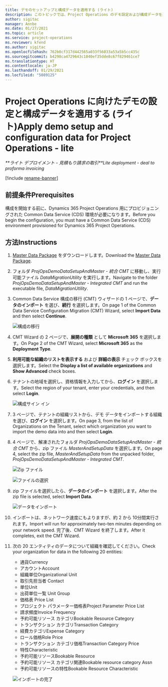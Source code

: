 ```yaml
---
title: デモのセットアップと構成データを適用する (ライト)
description: このトピックでは、Project Operations のデモ設定および構成データを適用する方法に関する情報を提供します。
author: sigitac
manager: Annbe
ms.date: 01/27/2021
ms.topic: article
ms.service: project-operations
ms.reviewer: kfend
ms.author: sigitac
ms.openlocfilehash: 762b0cf317d442565a033f56033a53a5b5cc435c
ms.sourcegitcommit: b4298ca4729643c1040ef35dde8c67f829461ce7
ms.translationtype: HT
ms.contentlocale: ja-JP
ms.lasthandoff: 01/29/2021
ms.locfileid: "5089125"
---
```

# <a name="apply-demo-setup-and-configuration-data-for-project-operations---lite"></a><span data-ttu-id="a6cda-103">Project Operations に向けたデモの設定と構成データを適用する (ライト)</span><span class="sxs-lookup"><span data-stu-id="a6cda-103">Apply demo setup and configuration data for Project Operations - lite</span></span> 

<span data-ttu-id="a6cda-104">_\*\*ライト デプロイメント - 見積もり請求の取引_</span><span class="sxs-lookup"><span data-stu-id="a6cda-104">_\*\*Lite deployment - deal to proforma invoicing_</span></span>

[!include [rename-banner](~/includes/cc-data-platform-banner.md)]

## <a name="prerequisites"></a><span data-ttu-id="a6cda-105">前提条件</span><span class="sxs-lookup"><span data-stu-id="a6cda-105">Prerequisites</span></span>

<span data-ttu-id="a6cda-106">構成を開始する前に、Dynamics 365 Project Operations 用にプロビジョニングされた Common Data Service (CDS) 環境が必要になります。</span><span class="sxs-lookup"><span data-stu-id="a6cda-106">Before you begin the configuration, you must have a Common Data Service (CDS) environment provisioned for Dynamics 365 Project Operations.</span></span>


## <a name="instructions"></a><span data-ttu-id="a6cda-107">方法</span><span class="sxs-lookup"><span data-stu-id="a6cda-107">Instructions</span></span>

1. <span data-ttu-id="a6cda-108">[Master Data Package](https://download.microsoft.com/download/3/4/1/341bf279-a64f-4baa-af31-ce624859b518/ProjOpsSampleSetupData%20-%20CE%20only%20CMT.zip) をダウンロードします。</span><span class="sxs-lookup"><span data-stu-id="a6cda-108">Download the [Master Data Package](https://download.microsoft.com/download/3/4/1/341bf279-a64f-4baa-af31-ce624859b518/ProjOpsSampleSetupData%20-%20CE%20only%20CMT.zip).</span></span> 
2. <span data-ttu-id="a6cda-109">フォルダ *ProjOpsDemoDataSetupAndMaster - 統合 CMT* に移動し、実行可能ファイル *DataMigrationUtility* を実行します。</span><span class="sxs-lookup"><span data-stu-id="a6cda-109">Navigate to the folder *ProjOpsDemoDataSetupAndMaster - Integrated CMT* and run the executable file, *DataMigrationUtility*.</span></span>
3. <span data-ttu-id="a6cda-110">Common Data Service 構成の移行 (CMT) ウィザードの 1 ページで、**データのインポート** を選び、**続行** を選択します。</span><span class="sxs-lookup"><span data-stu-id="a6cda-110">On page 1 of the Common Data Service Configuration Migration (CMT) Wizard, select **Import Data** and then select **Continue**.</span></span>

    ![構成の移行](./media/1ConfigurationMigration.png)

4. <span data-ttu-id="a6cda-112">CMT Wizard の 2 ページで、**展開の種類** として **Microsoft 365** を選択します。</span><span class="sxs-lookup"><span data-stu-id="a6cda-112">On Page 2 of the CMT Wizard, select **Microsoft 365** as the **Deployment Type**.</span></span>
5. <span data-ttu-id="a6cda-113">**利用可能な組織のリストを表示する** および **詳細の表示** チェック ボックスを選択します。</span><span class="sxs-lookup"><span data-stu-id="a6cda-113">Select the **Display a list of available organizations** and **Show Advanced** check boxes.</span></span>
6. <span data-ttu-id="a6cda-114">テナントの地域を選択し、資格情報を入力してから、**ログイン** を選択します。</span><span class="sxs-lookup"><span data-stu-id="a6cda-114">Select the region of your tenant, enter your credentials, and then select **Login**.</span></span>

   ![構成サイン イン](./media/2ConfigurationSignin.png)

7. <span data-ttu-id="a6cda-116">3 ページで、テナントの組織リストから、デモ データをインポートする組織を選び、**ログイン** を選択します。</span><span class="sxs-lookup"><span data-stu-id="a6cda-116">On page 3, from the list of Organizations on the Tenant, select which organization you want to import the demo data into and then select **Login**.</span></span>
8. <span data-ttu-id="a6cda-117">4 ページで、解凍されたフォルダ *ProjOpsDemoDataSetupAndMaster - 統合 CMT* から、zip ファイル *MasterAndSetupData* を選択します。</span><span class="sxs-lookup"><span data-stu-id="a6cda-117">On page 4, select the zip file, *MasterAndSetupData* from the unpacked folder, *ProjOpsDemoDataSetupAndMaster - Integrated CMT*.</span></span>

   ![Zip ファイル](./media/3ZipFile.png)

   ![ファイルの選択](./media/4SelectAFile.png)

9. <span data-ttu-id="a6cda-120">zip ファイルを選択したら、**データのインポート** を選択します。</span><span class="sxs-lookup"><span data-stu-id="a6cda-120">After the zip file is selected, select **Import Data**.</span></span>

   ![データをインポート](./media/5ImportData.png)

10. <span data-ttu-id="a6cda-122">インポートは、ネットワーク速度にもよりますが、約 2 から 10分間実行されます。</span><span class="sxs-lookup"><span data-stu-id="a6cda-122">Import will run for approximately two-ten minutes depending on your network speed.</span></span> <span data-ttu-id="a6cda-123">完了後、CMT Wizard を終了します。</span><span class="sxs-lookup"><span data-stu-id="a6cda-123">After it completes, exit the CMT Wizard.</span></span> 
11. <span data-ttu-id="a6cda-124">次の 20 エンティティのデータについて組織を確認してください。</span><span class="sxs-lookup"><span data-stu-id="a6cda-124">Check your organization for data in the following 20 entities:</span></span>

    -   <span data-ttu-id="a6cda-125">通貨</span><span class="sxs-lookup"><span data-stu-id="a6cda-125">Currency</span></span>
    -   <span data-ttu-id="a6cda-126">アカウント</span><span class="sxs-lookup"><span data-stu-id="a6cda-126">Account</span></span>
    -   <span data-ttu-id="a6cda-127">組織単位</span><span class="sxs-lookup"><span data-stu-id="a6cda-127">Organizational Unit</span></span>
    -   <span data-ttu-id="a6cda-128">取引先担当者 </span><span class="sxs-lookup"><span data-stu-id="a6cda-128">Contact</span></span>
    -   <span data-ttu-id="a6cda-129">単位</span><span class="sxs-lookup"><span data-stu-id="a6cda-129">Unit</span></span>
    -   <span data-ttu-id="a6cda-130">出荷単位一覧 </span><span class="sxs-lookup"><span data-stu-id="a6cda-130">Unit Group</span></span>
    -   <span data-ttu-id="a6cda-131">価格表 </span><span class="sxs-lookup"><span data-stu-id="a6cda-131">Price List</span></span>
    -   <span data-ttu-id="a6cda-132">プロジェクト パラメーター価格表</span><span class="sxs-lookup"><span data-stu-id="a6cda-132">Project Parameter Price List</span></span> 
    -   <span data-ttu-id="a6cda-133">請求頻度</span><span class="sxs-lookup"><span data-stu-id="a6cda-133">Invoice Frequency</span></span>
    -   <span data-ttu-id="a6cda-134">予約可能リソース カテゴリ</span><span class="sxs-lookup"><span data-stu-id="a6cda-134">Bookable Resource Category</span></span>
    -   <span data-ttu-id="a6cda-135">トランザクション カテゴリ</span><span class="sxs-lookup"><span data-stu-id="a6cda-135">Transaction Category</span></span>
    -   <span data-ttu-id="a6cda-136">経費カテゴリ</span><span class="sxs-lookup"><span data-stu-id="a6cda-136">Expense Category</span></span>
    -   <span data-ttu-id="a6cda-137">ロール価格</span><span class="sxs-lookup"><span data-stu-id="a6cda-137">Role Price</span></span>
    -   <span data-ttu-id="a6cda-138">トランザクション カテゴリ価格</span><span class="sxs-lookup"><span data-stu-id="a6cda-138">Transaction Category Price</span></span>
    -   <span data-ttu-id="a6cda-139">特性</span><span class="sxs-lookup"><span data-stu-id="a6cda-139">Characteristic</span></span>
    -   <span data-ttu-id="a6cda-140">予約可能リソース</span><span class="sxs-lookup"><span data-stu-id="a6cda-140">Bookable Resource</span></span>
    -   <span data-ttu-id="a6cda-141">予約可能リソース カテゴリ関連</span><span class="sxs-lookup"><span data-stu-id="a6cda-141">Bookable resource category Assn</span></span>
    -   <span data-ttu-id="a6cda-142">予約可能リソースの特性</span><span class="sxs-lookup"><span data-stu-id="a6cda-142">Bookable Resource Characteristic</span></span>

    ![インポートの完了](./media/6CompleteImport.png)
